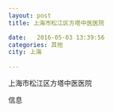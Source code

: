 ```yaml
--- 
layout: post 
title: 上海市松江区方塔中医医院

date:   2016-05-03 13:39:56 
categories: 其他  
city: 上海
  
--- 
```

   
上海市松江区方塔中医医院

信息

